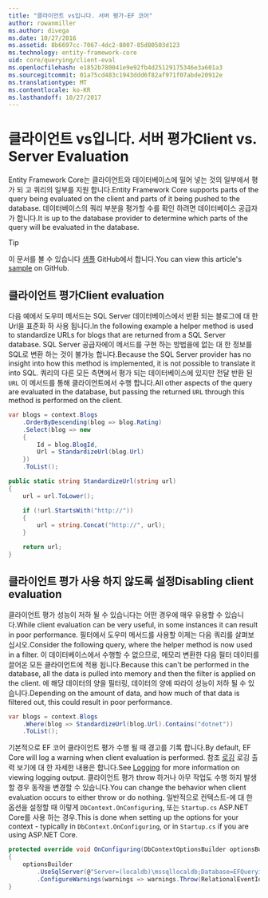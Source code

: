 ```yaml
---
title: "클라이언트 vs입니다. 서버 평가-EF 코어"
author: rowanmiller
ms.author: divega
ms.date: 10/27/2016
ms.assetid: 8b6697cc-7067-4dc2-8007-85d80503d123
ms.technology: entity-framework-core
uid: core/querying/client-eval
ms.openlocfilehash: e1852b780041e9e92fb4d25129175346e3a601a3
ms.sourcegitcommit: 01a75cd483c1943ddd6f82af971f07abde20912e
ms.translationtype: MT
ms.contentlocale: ko-KR
ms.lasthandoff: 10/27/2017
---
```

# <a name="client-vs-server-evaluation"></a><span data-ttu-id="0308a-102">클라이언트 vs입니다. 서버 평가</span><span class="sxs-lookup"><span data-stu-id="0308a-102">Client vs. Server Evaluation</span></span>

<span data-ttu-id="0308a-103">Entity Framework Core는 클라이언트와 데이터베이스에 밀어 넣는 것의 일부에서 평가 되 고 쿼리의 일부를 지원 합니다.</span><span class="sxs-lookup"><span data-stu-id="0308a-103">Entity Framework Core supports parts of the query being evaluated on the client and parts of it being pushed to the database.</span></span> <span data-ttu-id="0308a-104">데이터베이스의 쿼리 부분을 평가할 수를 확인 하려면 데이터베이스 공급자가 합니다.</span><span class="sxs-lookup"><span data-stu-id="0308a-104">It is up to the database provider to determine which parts of the query will be evaluated in the database.</span></span>

> [!TIP]  
> <span data-ttu-id="0308a-105">이 문서를 볼 수 있습니다 [샘플](https://github.com/aspnet/EntityFramework.Docs/tree/master/samples/core/Querying) GitHub에서 합니다.</span><span class="sxs-lookup"><span data-stu-id="0308a-105">You can view this article's [sample](https://github.com/aspnet/EntityFramework.Docs/tree/master/samples/core/Querying) on GitHub.</span></span>

## <a name="client-evaluation"></a><span data-ttu-id="0308a-106">클라이언트 평가</span><span class="sxs-lookup"><span data-stu-id="0308a-106">Client evaluation</span></span>

<span data-ttu-id="0308a-107">다음 예에서 도우미 메서드는 SQL Server 데이터베이스에서 반환 되는 블로그에 대 한 Url을 표준화 하 사용 됩니다.</span><span class="sxs-lookup"><span data-stu-id="0308a-107">In the following example a helper method is used to standardize URLs for blogs that are returned from a SQL Server database.</span></span> <span data-ttu-id="0308a-108">SQL Server 공급자에이 메서드를 구현 하는 방법을에 없는 대 한 정보를 SQL로 변환 하는 것이 불가능 합니다.</span><span class="sxs-lookup"><span data-stu-id="0308a-108">Because the SQL Server provider has no insight into how this method is implemented, it is not possible to translate it into SQL.</span></span> <span data-ttu-id="0308a-109">쿼리의 다른 모든 측면에서 평가 되는 데이터베이스에 있지만 전달 반환 된 `URL` 이 메서드를 통해 클라이언트에서 수행 합니다.</span><span class="sxs-lookup"><span data-stu-id="0308a-109">All other aspects of the query are evaluated in the database, but passing the returned `URL` through this method is performed on the client.</span></span>

<!-- [!code-csharp[Main](samples/core/Querying/Querying/ClientEval/Sample.cs?highlight=6)] -->
``` csharp
var blogs = context.Blogs
    .OrderByDescending(blog => blog.Rating)
    .Select(blog => new
    {
        Id = blog.BlogId,
        Url = StandardizeUrl(blog.Url)
    })
    .ToList();
```

<!-- [!code-csharp[Main](samples/core/Querying/Querying/ClientEval/Sample.cs)] -->
``` csharp
public static string StandardizeUrl(string url)
{
    url = url.ToLower();

    if (!url.StartsWith("http://"))
    {
        url = string.Concat("http://", url);
    }

    return url;
}
```

## <a name="disabling-client-evaluation"></a><span data-ttu-id="0308a-110">클라이언트 평가 사용 하지 않도록 설정</span><span class="sxs-lookup"><span data-stu-id="0308a-110">Disabling client evaluation</span></span>

<span data-ttu-id="0308a-111">클라이언트 평가 성능이 저하 될 수 있습니다는 어떤 경우에 매우 유용할 수 있습니다.</span><span class="sxs-lookup"><span data-stu-id="0308a-111">While client evaluation can be very useful, in some instances it can result in poor performance.</span></span> <span data-ttu-id="0308a-112">필터에서 도우미 메서드를 사용할 이제는 다음 쿼리를 살펴보십시오.</span><span class="sxs-lookup"><span data-stu-id="0308a-112">Consider the following query, where the helper method is now used in a filter.</span></span> <span data-ttu-id="0308a-113">이 데이터베이스에서 수행할 수 없으므로, 메모리 변환한 다음 필터 데이터를 끌어온 모든 클라이언트에 적용 됩니다.</span><span class="sxs-lookup"><span data-stu-id="0308a-113">Because this can't be performed in the database, all the data is pulled into memory and then the filter is applied on the client.</span></span> <span data-ttu-id="0308a-114">에 해당 데이터의 양을 필터링, 데이터의 양에 따라이 성능이 저하 될 수 있습니다.</span><span class="sxs-lookup"><span data-stu-id="0308a-114">Depending on the amount of data, and how much of that data is filtered out, this could result in poor performance.</span></span>

<!-- [!code-csharp[Main](samples/core/Querying/Querying/ClientEval/Sample.cs)] -->
``` csharp
var blogs = context.Blogs
    .Where(blog => StandardizeUrl(blog.Url).Contains("dotnet"))
    .ToList();
```

<span data-ttu-id="0308a-115">기본적으로 EF 코어 클라이언트 평가 수행 될 때 경고를 기록 합니다.</span><span class="sxs-lookup"><span data-stu-id="0308a-115">By default, EF Core will log a warning when client evaluation is performed.</span></span> <span data-ttu-id="0308a-116">참조 [로깅](../miscellaneous/logging.md) 로깅 출력 보기에 대 한 자세한 내용은 합니다.</span><span class="sxs-lookup"><span data-stu-id="0308a-116">See [Logging](../miscellaneous/logging.md) for more information on viewing logging output.</span></span> <span data-ttu-id="0308a-117">클라이언트 평가 throw 하거나 아무 작업도 수행 하지 발생할 경우 동작을 변경할 수 있습니다.</span><span class="sxs-lookup"><span data-stu-id="0308a-117">You can change the behavior when client evaluation occurs to either throw or do nothing.</span></span> <span data-ttu-id="0308a-118">일반적으로 컨텍스트-에 대 한 옵션을 설정할 때 이렇게 `DbContext.OnConfiguring`, 또는 `Startup.cs` ASP.NET Core를 사용 하는 경우.</span><span class="sxs-lookup"><span data-stu-id="0308a-118">This is done when setting up the options for your context - typically in `DbContext.OnConfiguring`, or in `Startup.cs` if you are using ASP.NET Core.</span></span>

<!-- [!code-csharp[Main](samples/core/Querying/Querying/ClientEval/ThrowOnClientEval/BloggingContext.cs?highlight=5)] -->
``` csharp
protected override void OnConfiguring(DbContextOptionsBuilder optionsBuilder)
{
    optionsBuilder
        .UseSqlServer(@"Server=(localdb)\mssqllocaldb;Database=EFQuerying;Trusted_Connection=True;")
        .ConfigureWarnings(warnings => warnings.Throw(RelationalEventId.QueryClientEvaluationWarning));
}
```

